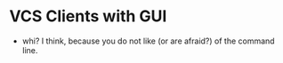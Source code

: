 # VCS Clients with GUI

- whi? I think, because you do not like (or are afraid?) of the command line.
